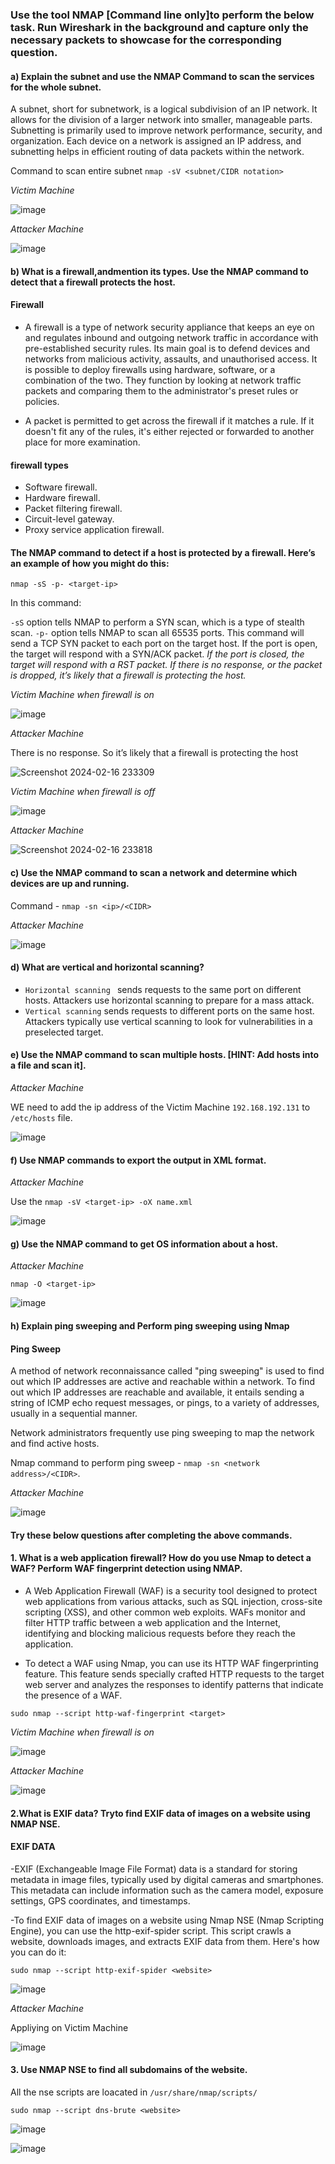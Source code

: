 ### Use the tool NMAP [Command line only]to perform the below task. Run Wireshark in the background and capture only the necessary packets to showcase for the corresponding question.

#### a) Explain the subnet and use the NMAP Command to scan the services for the whole subnet.

A subnet, short for subnetwork, is a logical subdivision of an IP network. It allows for the division of a larger network into smaller, manageable parts. Subnetting is primarily used to improve network performance, security, and organization. Each device on a network is assigned an IP address, and subnetting helps in efficient routing of data packets within the network.

Command to scan entire subnet  `nmap -sV <subnet/CIDR notation>`

*Victim Machine*

![image](https://github.com/ananthan05/Cyber-Security-/assets/140697378/b6392aff-d900-452a-8909-ea9825790166)

*Attacker Machine*

![image](https://github.com/ananthan05/Cyber-Security-/assets/140697378/6a0d258e-4483-4e2c-9c9c-9a3881762a63)

#### b) What is a firewall,andmention its types. Use the NMAP command to detect that a firewall protects the host.

#### Firewall 

- A firewall is a type of network security appliance that keeps an eye on and regulates inbound and outgoing network traffic in accordance with pre-established security rules. Its main goal is to defend devices and networks from malicious activity, assaults, and unauthorised access. It is possible to deploy firewalls using hardware, software, or a combination of the two. They function by looking at network traffic packets and comparing them to the administrator's preset rules or policies. 

- A packet is permitted to get across the firewall if it matches a rule. If it doesn't fit any of the rules, it's either rejected or forwarded to another place for more examination.

#### firewall types
- Software firewall. 
- Hardware firewall. 
- Packet filtering firewall. 
- Circuit-level gateway. 
- Proxy service application firewall.

 #### The NMAP command to detect if a host is protected by a firewall. Here’s an example of how you might do this:

`nmap -sS -p- <target-ip>`

In this command:

`-sS` option tells NMAP to perform a SYN scan, which is a type of stealth scan.
`-p-` option tells NMAP to scan all 65535 ports.
This command will send a TCP SYN packet to each port on the target host. If the port is open, the target will respond with a SYN/ACK packet. *If the port is closed, the target will respond with a RST packet. If there is no response, or the packet is dropped, it’s likely that a firewall is protecting the host.*


*Victim Machine when firewall is on*

![image](https://github.com/ananthan05/Cyber-Security-/assets/140697378/578b0788-44ee-4281-9611-e57ab582e57a)

*Attacker Machine*

There is no response. So it’s likely that a firewall is protecting the host

![Screenshot 2024-02-16 233309](https://github.com/ananthan05/Cyber-Security-/assets/140697378/23a11cf0-59fa-44ef-80d8-d18df4fb7a44)

*Victim Machine when firewall is off*

![image](https://github.com/ananthan05/Cyber-Security-/assets/140697378/b3d1390b-eab0-4842-b583-d31a49c5b022)

*Attacker Machine*

![Screenshot 2024-02-16 233818](https://github.com/ananthan05/Cyber-Security-/assets/140697378/4479ba91-c2f7-45a3-b731-fe677859b228)


#### c) Use the NMAP command to scan a network and determine which devices are up and running.

Command - `nmap -sn <ip>/<CIDR> `

*Attacker Machine*

![image](https://github.com/ananthan05/Cyber-Security-/assets/140697378/ef9d349a-0af7-407b-bb49-e49d837755fc)


#### d) What are vertical and horizontal scanning?

- `Horizontal scanning ` sends requests to the same port on different hosts. Attackers use horizontal scanning to prepare for a mass attack.
- `Vertical scanning` sends requests to different ports on the same host. Attackers typically use vertical scanning to look for vulnerabilities in a preselected target.


#### e) Use the NMAP command to scan multiple hosts. [HINT: Add hosts into a file and scan it].

*Attacker Machine*

WE need to add the ip address of the Victim Machine `192.168.192.131` to `/etc/hosts` file.

![image](https://github.com/ananthan05/Cyber-Security-/assets/140697378/f7d0a54e-f32c-4a6e-b9ab-a9b2193e6dd4)

#### f) Use NMAP commands to export the output in XML format.

*Attacker Machine*

Use the  `nmap -sV <target-ip> -oX name.xml`

![image](https://github.com/ananthan05/Cyber-Security-/assets/140697378/1c60b046-ae16-4d91-97d6-c3299da52aa2)


#### g) Use the NMAP command to get OS information about a host.

 *Attacker Machine*

  `nmap -O <target-ip>`

  ![image](https://github.com/ananthan05/Cyber-Security-/assets/140697378/e364c609-a212-49da-8d63-d081e8964e60)

  #### h) Explain ping sweeping and Perform ping sweeping using Nmap

#### Ping Sweep

A method of network reconnaissance called "ping sweeping" is used to find out which IP addresses are active and reachable within a network. To find out which IP addresses are reachable and available, it entails sending a string of ICMP echo request messages, or pings, to a variety of addresses, usually in a sequential manner.

Network administrators frequently use ping sweeping to map the network and find active hosts.

Nmap command to perform ping sweep - `nmap -sn <network address>/<CIDR>`.

 *Attacker Machine*

 ![image](https://github.com/ananthan05/Cyber-Security-/assets/140697378/1278d6f9-e000-4fc6-ae23-dadeffbd9ebb)


#### Try these below questions after completing the above commands.

#### 1. What is a web application firewall? How do you use Nmap to detect a WAF? Perform WAF fingerprint detection using NMAP.

- A Web Application Firewall (WAF) is a security tool designed to protect web applications from various attacks, such as SQL injection, cross-site scripting (XSS), and other common web exploits. WAFs monitor and filter HTTP traffic between a web application and the Internet, identifying and blocking malicious requests before they reach the application.

- To detect a WAF using Nmap, you can use its HTTP WAF fingerprinting feature. This feature sends specially crafted HTTP requests to the target web server and analyzes the responses to identify patterns that indicate the presence of a WAF.

 `sudo nmap --script http-waf-fingerprint <target>`

 *Victim Machine when firewall is on*

![image](https://github.com/ananthan05/Cyber-Security-/assets/140697378/baf8b73b-992e-463b-8567-fce2d058e45a)


 *Attacker Machine*

![image](https://github.com/ananthan05/Cyber-Security-/assets/140697378/4084acbb-c34c-4baf-a564-c0f6a8ae6bb0)

#### 2.What is EXIF data? Tryto find EXIF data of images on a website using NMAP NSE. 

#### EXIF DATA 

-EXIF (Exchangeable Image File Format) data is a standard for storing metadata in image files, typically used by digital cameras and smartphones. This metadata can include information such as the camera model, exposure settings, GPS coordinates, and timestamps.

-To find EXIF data of images on a website using Nmap NSE (Nmap Scripting Engine), you can use the http-exif-spider script. This script crawls a website, downloads images, and extracts EXIF data from them. Here's how you can do it:

`sudo nmap --script http-exif-spider <website>`

![image](https://github.com/ananthan05/Cyber-Security-/assets/140697378/86827ae0-de26-4c49-b012-99ea355a48a1)


 *Attacker Machine*

 Appliying on Victim Machine

 ![image](https://github.com/ananthan05/Cyber-Security-/assets/140697378/b45a93db-c6bc-4038-abe3-722db030b08d)


 #### 3. Use NMAP NSE to find all subdomains of the website.

All the nse scripts are loacated in `/usr/share/nmap/scripts/`

`sudo nmap --script dns-brute <website>`

![image](https://github.com/ananthan05/Cyber-Security-/assets/140697378/1c7cebb7-bc72-4b7c-9e00-eb974061cf81)

![image](https://github.com/ananthan05/Cyber-Security-/assets/140697378/de9c1396-1807-4e83-9f1d-3e4100785d12)



 
